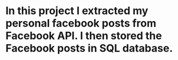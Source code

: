 # In this project I extracted my personal facebook posts from Facebook API. I then stored the Facebook posts in SQL database. 
